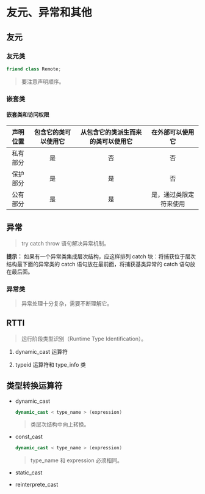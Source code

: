 # 友元、异常和其他

## 友元

### 友元类

```cpp
friend class Remote;
```

> 要注意声明顺序。

### 嵌套类

#### 嵌套类和访问权限

| 声明位置 | 包含它的类可以使用它 | 从包含它的类派生而来的类可以使用它 | 在外部可以使用它 |
| :-: | :-: | :-: | :-: |
| 私有部分 | 是 | 否 | 否 |
| 保护部分 | 是 | 是 | 否 |
| 公有部分 | 是 | 是 | 是，通过类限定符来使用 |

## 异常

> try catch throw 语句解决异常机制。

**提示：** 如果有一个异常类集成层次结构，应这样排列 catch 块：将捕获位于层次结构最下面的异常类的 catch 语句放在最前面，将捕获基类异常的 catch 语句放在最后面。

### 异常类

> 异常处理十分复杂，需要不断理解它。

## RTTI

> 运行阶段类型识别（Runtime Type Identification）。

1. dynamic_cast 运算符

2. typeid 运算符和 type_info 类

## 类型转换运算符

- dynamic_cast

    ```cpp
    dynamic_cast < type_name > (expression)
    ```

    > 类层次结构中向上转换。

- const_cast

    ```cpp
    dynamic_cast < type_name > (expression)
    ```

    > type_name 和 expression 必须相同。

- static_cast
- reinterprete_cast
